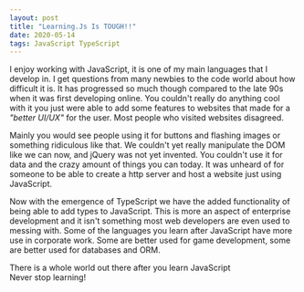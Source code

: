 ```yaml
---
layout: post
title: "Learning.Js Is TOUGH!!"
date: 2020-05-14
tags: JavaScript TypeScript
---
```


I enjoy working with JavaScript, it is one of my main languages that I develop in. I get questions from many newbies to the code world about how difficult it is. It has progressed so much though compared to the late 90s when it was first developing online. You couldn't really do anything cool with it you just were able to add some features to websites that made for a *"better UI/UX"* for the user. Most people who visited websites disagreed.  
  
Mainly you would see people using it for buttons and flashing images or something ridiculous like that. We couldn't yet really manipulate the DOM like we can now, and jQuery was not yet invented. You couldn't use it for data and the crazy amount of things you can today. It was unheard of for someone to be able to create a http server and host a website just using JavaScript.  
  
Now with the emergence of TypeScript we have the added functionality of being able to add types to JavaScript. This is more an aspect of enterprise development and it isn't something most web developers are even used to messing with. Some of the languages you learn after JavaScript have more use in corporate work. Some are better used for game development, some are better used for databases and ORM.  
  
There is a whole world out there after you learn JavaScript  
Never stop learning!